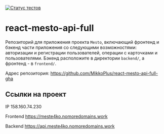 [![Статус тестов](../../actions/workflows/tests.yml/badge.svg)](../../actions/workflows/tests.yml)

# react-mesto-api-full
Репозиторий для приложения проекта `Mesto`, включающий фронтенд и бэкенд части приложения со следующими возможностями: авторизации и регистрации пользователей, операции с карточками и пользователями. Бэкенд расположите в директории `backend/`, а фронтенд - в `frontend/`. 

Адрес репозитория: https://github.com/MikkoPlus/react-mesto-api-full-gha

## Ссылки на проект

IP 158.160.74.230

Frontend https://meste4ko.nomoredomains.work

Backend https://api.meste4ko.nomoredomains.work
